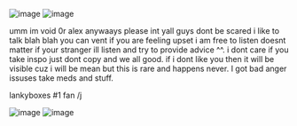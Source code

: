 ![image](https://github.com/user-attachments/assets/9ebcdcd5-479e-4b31-8e7e-1ec40ddc7708)
![image](https://github.com/user-attachments/assets/6c4b4169-4a9d-47af-81db-61287aa00ac4)

umm im void 0r alex
anywaays please int yall guys dont be scared i like to talk blah blah you can vent if you are feeling upset i am free to listen doesnt matter if your stranger ill listen and try
to provide advice ^^. i dont care if you take inspo just dont copy and we all good.
if i dont like you then it will be visible cuz i will be mean but this is rare and happens never. I got bad anger issuses take meds and stuff. 

lankyboxes #1 fan /j

![image](https://github.com/user-attachments/assets/b5af1e35-1267-41bb-8be0-e8a372c1ea2b)
![image](https://github.com/user-attachments/assets/9589d8e8-0ec5-4679-947f-af1efe5c0485)

